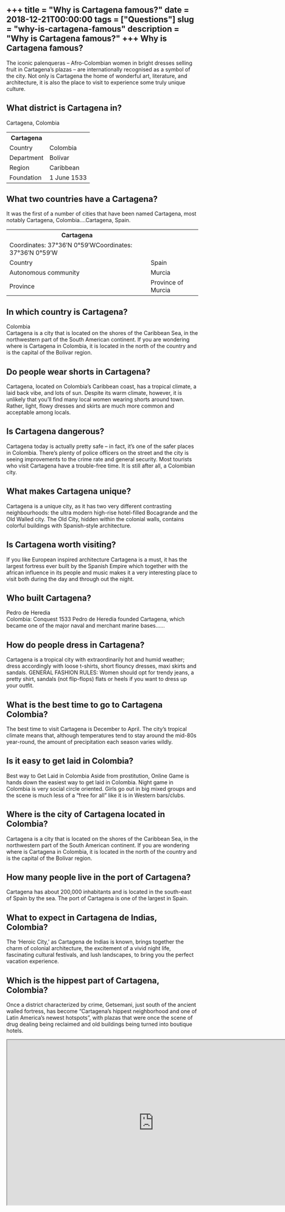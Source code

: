 +++
title = "Why is Cartagena famous?"
date = 2018-12-21T00:00:00
tags = ["Questions"]
slug = "why-is-cartagena-famous"
description = "Why is Cartagena famous?"
+++
Why is Cartagena famous?
------------------------

The iconic palenqueras – Afro-Colombian women in bright dresses selling fruit in Cartagena’s plazas – are internationally recognised as a symbol of the city. Not only is Cartagena the home of wonderful art, literature, and architecture, it is also the place to visit to experience some truly unique culture.

What district is Cartagena in?
------------------------------

Cartagena, Colombia

<table><tr><th>Cartagena</th></tr><tr><td>Country</td><td>Colombia</td></tr><tr><td>Department</td><td>Bolívar</td></tr><tr><td>Region</td><td>Caribbean</td></tr><tr><td>Foundation</td><td>1 June 1533</td></tr></table>

What two countries have a Cartagena?
------------------------------------

It was the first of a number of cities that have been named Cartagena, most notably Cartagena, Colombia….Cartagena, Spain.

<table><tr><th>Cartagena</th></tr><tr><td>Coordinates: 37°36′N 0°59′WCoordinates: 37°36′N 0°59′W</td></tr><tr><td>Country</td><td>Spain</td></tr><tr><td>Autonomous community</td><td>Murcia</td></tr><tr><td>Province</td><td>Province of Murcia</td></tr></table>

In which country is Cartagena?
------------------------------

Colombia  
Cartagena is a city that is located on the shores of the Caribbean Sea, in the northwestern part of the South American continent. If you are wondering where is Cartagena in Colombia, it is located in the north of the country and is the capital of the Bolívar region.

Do people wear shorts in Cartagena?
-----------------------------------

Cartagena, located on Colombia’s Caribbean coast, has a tropical climate, a laid back vibe, and lots of sun. Despite its warm climate, however, it is unlikely that you’ll find many local women wearing shorts around town. Rather, light, flowy dresses and skirts are much more common and acceptable among locals.

Is Cartagena dangerous?
-----------------------

Cartagena today is actually pretty safe – in fact, it’s one of the safer places in Colombia. There’s plenty of police officers on the street and the city is seeing improvements to the crime rate and general security. Most tourists who visit Cartagena have a trouble-free time. It is still after all, a Colombian city.

What makes Cartagena unique?
----------------------------

Cartagena is a unique city, as it has two very different contrasting neighbourhoods: the ultra modern high-rise hotel-filled Bocagrande and the Old Walled city. The Old City, hidden within the colonial walls, contains colorful buildings with Spanish-style architecture.

Is Cartagena worth visiting?
----------------------------

If you like European inspired architecture Cartagena is a must, it has the largest fortress ever built by the Spanish Empire which together with the african influence in its people and music makes it a very interesting place to visit both during the day and through out the night.

Who built Cartagena?
--------------------

Pedro de Heredia  
Colombia: Conquest 1533 Pedro de Heredia founded Cartagena, which became one of the major naval and merchant marine bases……

How do people dress in Cartagena?
---------------------------------

Cartagena is a tropical city with extraordinarily hot and humid weather; dress accordingly with loose t-shirts, short flouncy dresses, maxi skirts and sandals. GENERAL FASHION RULES: Women should opt for trendy jeans, a pretty shirt, sandals (not flip-flops) flats or heels if you want to dress up your outfit.

What is the best time to go to Cartagena Colombia?
--------------------------------------------------

The best time to visit Cartagena is December to April. The city’s tropical climate means that, although temperatures tend to stay around the mid-80s year-round, the amount of precipitation each season varies wildly.

Is it easy to get laid in Colombia?
-----------------------------------

Best way to Get Laid in Colombia Aside from prostitution, Online Game is hands down the easiest way to get laid in Colombia. Night game in Colombia is very social circle oriented. Girls go out in big mixed groups and the scene is much less of a “free for all” like it is in Western bars/clubs.

Where is the city of Cartagena located in Colombia?
---------------------------------------------------

Cartagena is a city that is located on the shores of the Caribbean Sea, in the northwestern part of the South American continent. If you are wondering where is Cartagena in Colombia, it is located in the north of the country and is the capital of the Bolívar region.

How many people live in the port of Cartagena?
----------------------------------------------

Cartagena has about 200,000 inhabitants and is located in the south-east of Spain by the sea. The port of Cartagena is one of the largest in Spain.

What to expect in Cartagena de Indias, Colombia?
------------------------------------------------

The ‘Heroic City,’ as Cartagena de Indias is known, brings together the charm of colonial architecture, the excitement of a vivid night life, fascinating cultural festivals, and lush landscapes, to bring you the perfect vacation experience.

Which is the hippest part of Cartagena, Colombia?
-------------------------------------------------

Once a district characterized by crime, Getsemani, just south of the ancient walled fortress, has become “Cartagena’s hippest neighborhood and one of Latin America’s newest hotspots”, with plazas that were once the scene of drug dealing being reclaimed and old buildings being turned into boutique hotels.

<iframe allow="accelerometer; autoplay; clipboard-write; encrypted-media; gyroscope; picture-in-picture" allowfullscreen="" class="__youtube_prefs__  epyt-is-override  no-lazyload" data-no-lazy="1" data-origheight="433" data-origwidth="770" data-skipgform_ajax_framebjll="" height="433" id="_ytid_94378" loading="lazy" src="https://www.youtube.com/embed/0Ok0fyNR0BU?enablejsapi=1&autoplay=0&cc_load_policy=0&cc_lang_pref=&iv_load_policy=1&loop=0&modestbranding=0&rel=1&fs=1&playsinline=0&autohide=2&theme=dark&color=red&controls=1&" title="YouTube player" width="770"></iframe>